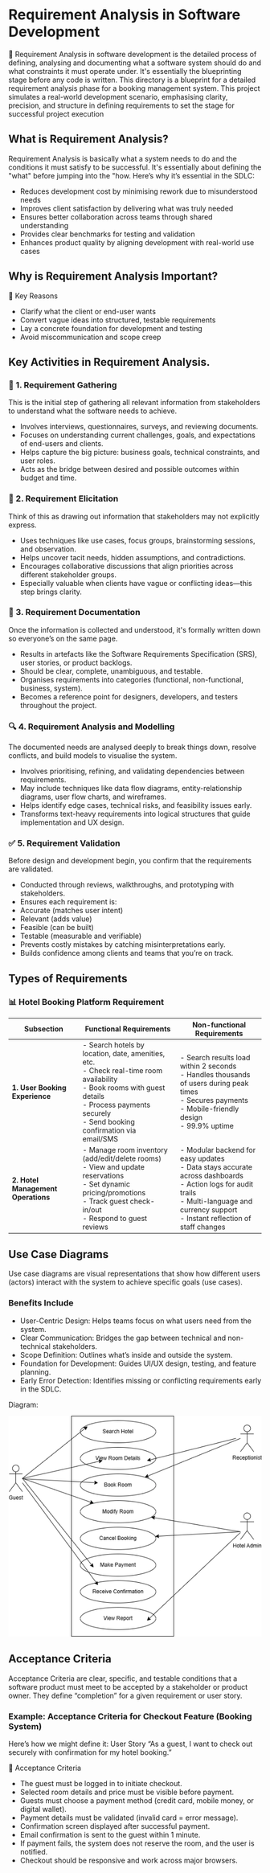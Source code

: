 # Requirement Analysis in Software Development
📌 Requirement Analysis in software development is the detailed process of defining, analysing and documenting what a software system should do and what constraints it must operate under. It's essentially the blueprinting stage before any code is written. This directory is a blueprint for a detailed requirement analysis phase for a booking management system. This project simulates a real-world development scenario, emphasising clarity, precision, and structure in defining requirements to set the stage for successful project execution

## What is Requirement Analysis?
Requirement Analysis is basically what a system needs to do and the conditions it must satisfy to be successful. It's essentially about defining the "what" before jumping into the "how.
Here’s why it’s essential in the SDLC:
- Reduces development cost by minimising rework due to misunderstood needs
- Improves client satisfaction by delivering what was truly needed
- Ensures better collaboration across teams through shared understanding
- Provides clear benchmarks for testing and validation
- Enhances product quality by aligning development with real-world use cases

## Why is Requirement Analysis Important?
🧠 Key Reasons
- Clarify what the client or end-user wants
- Convert vague ideas into structured, testable requirements
- Lay a concrete foundation for development and testing
- Avoid miscommunication and scope creep

## Key Activities in Requirement Analysis.
### 🧲 1. Requirement Gathering
This is the initial step of gathering all relevant information from stakeholders to understand what the software needs to achieve.
- Involves interviews, questionnaires, surveys, and reviewing documents.
- Focuses on understanding current challenges, goals, and expectations of end-users and clients.
- Helps capture the big picture: business goals, technical constraints, and user roles.
- Acts as the bridge between desired and possible outcomes within budget and time.

### 💬 2. Requirement Elicitation
Think of this as drawing out information that stakeholders may not explicitly express.
- Uses techniques like use cases, focus groups, brainstorming sessions, and observation.
- Helps uncover tacit needs, hidden assumptions, and contradictions.
- Encourages collaborative discussions that align priorities across different stakeholder groups.
- Especially valuable when clients have vague or conflicting ideas—this step brings clarity.

### 📝 3. Requirement Documentation
Once the information is collected and understood, it's formally written down so everyone’s on the same page.
- Results in artefacts like the Software Requirements Specification (SRS), user stories, or product backlogs.
- Should be clear, complete, unambiguous, and testable.
- Organises requirements into categories (functional, non-functional, business, system).
- Becomes a reference point for designers, developers, and testers throughout the project.

### 🔍 4. Requirement Analysis and Modelling
The documented needs are analysed deeply to break things down, resolve conflicts, and build models to visualise the system.
- Involves prioritising, refining, and validating dependencies between requirements.
- May include techniques like data flow diagrams, entity-relationship diagrams, user flow charts, and wireframes.
- Helps identify edge cases, technical risks, and feasibility issues early.
- Transforms text-heavy requirements into logical structures that guide implementation and UX design.

### ✅ 5. Requirement Validation
Before design and development begin, you confirm that the requirements are validated.
- Conducted through reviews, walkthroughs, and prototyping with stakeholders.
- Ensures each requirement is:
- Accurate (matches user intent)
- Relevant (adds value)
- Feasible (can be built)
- Testable (measurable and verifiable)
- Prevents costly mistakes by catching misinterpretations early.
- Builds confidence among clients and teams that you’re on track.

## Types of Requirements

### 📊 Hotel Booking Platform Requirement

| Subsection                 | Functional Requirements                                                                                                             | Non-functional Requirements                                                                                                                      |
|---------------------------|-------------------------------------------------------------------------------------------------------------------------------------|--------------------------------------------------------------------------------------------------------------------------------------------------|
| **1. User Booking Experience** | - Search hotels by location, date, amenities, etc.  <br> - Check real-time room availability  <br> - Book rooms with guest details  <br> - Process payments securely  <br> - Send booking confirmation via email/SMS | - Search results load within 2 seconds  <br> - Handles thousands of users during peak times  <br> - Secures payments  <br> - Mobile-friendly design  <br> - 99.9% uptime |
| **2. Hotel Management Operations** | - Manage room inventory (add/edit/delete rooms)  <br> - View and update reservations  <br> - Set dynamic pricing/promotions  <br> - Track guest check-in/out  <br> - Respond to guest reviews | - Modular backend for easy updates  <br> - Data stays accurate across dashboards  <br> - Action logs for audit trails  <br> - Multi-language and currency support  <br> - Instant reflection of staff changes |


## Use Case Diagrams

Use case diagrams are visual representations that show how different users (actors) interact with the system to achieve specific goals (use cases).

### Benefits Include
- User-Centric Design: Helps teams focus on what users need from the system.
- Clear Communication: Bridges the gap between technical and non-technical stakeholders.
- Scope Definition: Outlines what’s inside and outside the system.
- Foundation for Development: Guides UI/UX design, testing, and feature planning.
- Early Error Detection: Identifies missing or conflicting requirements early in the SDLC.

Diagram:

![alx-booking-uc](./alx-booking-uc.png)


## Acceptance Criteria
Acceptance Criteria are clear, specific, and testable conditions that a software product must meet to be accepted by a stakeholder or product owner. They define “completion” for a given requirement or user story.

### Example: Acceptance Criteria for Checkout Feature (Booking System)
Here’s how we might define it:
User Story
“As a guest, I want to check out securely with confirmation for my hotel booking.”

🧾 Acceptance Criteria
-  The guest must be logged in to initiate checkout.
-  Selected room details and price must be visible before payment.
-  Guests must choose a payment method (credit card, mobile money, or digital wallet).
-  Payment details must be validated (invalid card = error message).
-  Confirmation screen displayed after successful payment.
-  Email confirmation is sent to the guest within 1 minute.
-  If payment fails, the system does not reserve the room, and the user is notified.
-  Checkout should be responsive and work across major browsers.







